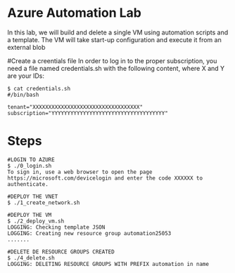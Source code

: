 # Azure Automation Lab

In this lab, we will build and delete a single VM using automation scripts and a template. The VM will take start-up configuration and execute it from an external blob

#Create a creentials file
In order to log in to the proper subscription, you need a file named credentials.sh with the following content, where X and Y are your IDs:

```
$ cat credentials.sh
#/bin/bash

tenant="XXXXXXXXXXXXXXXXXXXXXXXXXXXXXXXXXX"
subscription="YYYYYYYYYYYYYYYYYYYYYYYYYYYYYYYYYYYY"
```
# Steps
```
#LOGIN TO AZURE
$ ./0_login.sh
To sign in, use a web browser to open the page https://microsoft.com/devicelogin and enter the code XXXXXX to authenticate.

#DEPLOY THE VNET
$ ./1_create_network.sh

#DEPLOY THE VM
$ ./2_deploy_vm.sh
LOGGING: Checking template JSON
LOGGING: Creating new resource group automation25053
.......

#DELETE DE RESOURCE GROUPS CREATED
$ ./4_delete.sh
LOGGING: DELETING RESOURCE GROUPS WITH PREFIX automation in name
```


